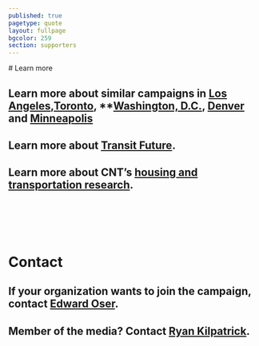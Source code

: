 ```yaml
---
published: true
pagetype: quote
layout: fullpage
bgcolor: 259
section: supporters
---
```


<div id="learn" class="mapstage"></div>
# Learn more

## Learn more about similar campaigns in **[Los Angeles](http://www.metro.net/projects/measurer/)**,**[Toronto](http://www.metrolinx.com/thebigmove/en/default.aspx)**, **[Washington, D.C.](http://www.dullesmetro.com/index.html**), **[Denver](http://www.rtd-fastracks.com/main_1)** and **[Minneapolis](http://www.metrocouncil.org/Transportation/Planning/2030-Transportation-Policy-Plan.aspx)**

## Learn more about **[Transit Future](http://transitfuture.org)**.


## Learn more about CNT’s **[housing and transportation research](http://www.cnt.org/resources/)**.
  
<br><br><br><br>
# Contact

## If your organization wants to join the campaign, contact **[Edward Oser](mailto:eoser@cnt.org)**.

## Member of the media? Contact **[Ryan Kilpatrick](mailto:rkilpatrick@cnt.org)**.